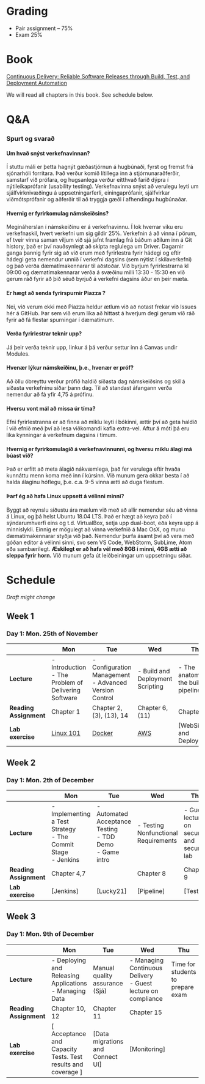 # Grading

- Pair assignment – 75%
- Exam 25%

# Book

[Continuous Delivery: Reliable Software Releases through Build, Test, and Deployment Automation](https://www.amazon.com/Continuous-Delivery-Deployment-Automation-Addison-Wesley/dp/0321601912)

We will read all chapters in this book. See schedule below.

# Q&A

### Spurt og svarað

#### Um hvað snýst verkefnavinnan?

Í stuttu máli er þetta hagnýt gæðastjórnun á hugbúnaði, fyrst og fremst frá
sjónarhóli forritara. Það verður komið lítillega inn á stjórnunaraðferðir,
samstarf við prófara, og hugsanlega verður eitthvað farið dýpra í
nýtileikaprófanir (usability testing). Verkefnavinna snýst að verulegu leyti um
sjálfvirknivæðingu á uppsetningarferli, einingaprófanir, sjálfvirkar
viðmótsprófanir og aðferðir til að tryggja gæði í afhendingu hugbúnaðar.

#### Hvernig er fyrirkomulag námskeiðsins?

Megináherslan í námskeiðinu er á verkefnavinnu. Í lok hverrar viku eru
verkefnaskil, hvert verkefni um sig gildir 25%. Verkefnin á að vinna í pörum, ef
tveir vinna saman viljum við sjá jafnt framlag frá báðum aðilum inn á Git
history, það er því nauðsynlegt að skipta reglulega um Driver. Dagarnir ganga
þannig fyrir sig að við erum með fyrirlestra fyrir hádegi og eftir hádegi geta
nemendur unnið í verkefni dagsins (sem nýtist í skilaverkefni) og það verða
dæmatímakennarar til aðstoðar. Við byrjum fyrirlestrarna kl 09:00 og
dæmatímakennarar verða á svæðinu milli 13:30 - 15:30 en við gerum ráð fyrir að
þið séuð byrjuð á verkefni dagsins áður en þeir mæta.

#### Er hægt að senda fyrirspurnir Piazza ?

Nei, við verum ekki með Piazza heldur ætlum við að notast frekar við Issues hér
á GitHub. Þar sem við erum líka að hittast á hverjum degi gerum við ráð fyrir að
fá flestar spurningar í dæmatímum.

#### Verða fyrirlestrar teknir upp?

Já þeir verða teknir upp, linkur á þá verður settur inn á Canvas undir Modules.

#### Hvenær lýkur námskeiðinu, þ.e., hvenær er próf?

Að öllu óbreyttu verður prófið haldið síðasta dag námskeiðsins og skil á síðasta
verkefninu síðar þann dag. Til að standast áfangann verða nemendur að fá yfir
4,75 á prófinu.

#### Hversu vont mál að missa úr tíma?

Efni fyrirlestranna er að finna að miklu leyti í bókinni, ættir því að geta
haldið í við efnið með því að lesa viðkomandi kafla extra-vel. Aftur á móti þá
eru líka kynningar á verkefnum dagsins í tímum.

#### Hvernig er fyrirkomulagið á verkefnavinnunni, og hversu miklu álagi má búast við?

Það er erfitt að meta álagið nákvæmlega, það fer verulega eftir hvaða kunnáttu
menn koma með inn í kúrsinn. Við munum gera okkar besta í að halda álaginu
hóflegu, þ.e. c.a. 9-5 vinna ætti að duga flestum.

#### Þarf ég að hafa Linux uppsett á vélinni minni?

Byggt að reynslu síðustu ára mælum við með að allir nemendur séu að vinna á
Linux, og þá helst Ubuntu 18.04 LTS. Það er hægt að keyra það í sýndarumhverfi
eins og t.d. VirtualBox, setja upp dual-boot, eða keyra upp á minnislykli.
Einnig er mögulegt að vinna verkefnið á Mac OsX, og munu dæmatímakennarar styðja
við það. Nemendur þurfa ásamt því að vera með góðan editor á vélinni sinni, svo
sem VS Code, WebStorm, SubLime, Atom eða sambærilegt. **Æskilegt er að hafa vél
með 8GB í minni, 4GB ætti að sleppa fyrir horn.** Við munum gefa út
leiðbeiningar um uppsetningu síðar.

# Schedule

*Draft might change*
## Week 1

### Day 1: Mon. 25th of November

|                        | Mon                                                      | Tue                                                       | Wed                                                                           | Thu                                                   | Fri                                              |
| ---------------------- | -------------------------------------------------------- | --------------------------------------------------------- | ----------------------------------------------------------------------------- | ----------------------------------------------------- | ------------------------------------------------ |
| **Lecture**            | - Introduction <br> - The Problem of Delivering Software | - Configuration Management<br> - Advanced Version Control | - Build and Deployment Scripting| - The anatomy of the build pipeline                   | No lecture, Lab day                              |
| **Reading Assignment** | Chapter 1                                                | Chapter 2, (3), (13), 14                                  | Chapter 6,(11)                                                                  | Chapter 5                                      |                                                  |
| **Lab exercise**       | [Linux 101](/Assignments/Day1/README.md)                 | [Docker](/Assignments/Day2/README.md)                     | [AWS](/Assignments/Day3/README.md)                                             | [WebSite and Deployment] | [Week 1 assignment] |

## Week 2

### Day 1: Mon. 2th of December

|                        | Mon                                                                   | Tue                                                                                              | Wed                                                                  | Thu                                                                          | Fri                                               |
| ---------------------- | --------------------------------------------------------------------- | ------------------------------------------------------------------------------------------------ | -------------------------------------------------------------------- | ---------------------------------------------------------------------------- | ------------------------------------------------- |
| **Lecture**            | - Implementing a Test Strategy <br> - The Commit Stage <br> - Jenkins | - Automated Acceptance Testing<br>- TDD Demo <br> - Game intro <br>| - Testing Nonfunctional Requirements <br>                                    | - Guest lecture on security and security lab <br> | No lecture, Lab day                               |
| **Reading Assignment** | Chapter 4,7                                                           |                                                                                                  | Chapter 8                                                            | Chapter 9                                                                    |                                                   |
| **Lab exercise**       | [Jenkins]                                | [Lucky21]                                                    | [Pipeline] | [Testing] | [Week 2 assignment] |

## Week 3

### Day 1: Mon. 9th of December

|                        | Mon                                                            | Tue                                                                  | Wed                                               | Thu                               | Fri                                                |
| ---------------------- | -------------------------------------------------------------- | -------------------------------------------------------------------- | ------------------------------------------------- | --------------------------------- | -------------------------------------------------- |
| **Lecture**            | - Deploying and Releasing Applications<br>- Managing Data | Manual quality assurance (Sjá) | - Managing Continuous Delivery<br> - Guest lecture on compliance     | Time for students to prepare exam | Exam, 09:00 - 10:30                                |
| **Reading Assignment** | Chapter 10, 12                                                     | Chapter 11                                                           |Chapter 15                                             |                                   |                                                    |
| **Lab exercise**       | [ Acceptance and Capacity Tests. Test results and coverage ]| [Data migrations and Connect UI]                           | [Monitoring] |                                   | [Week 3 assignment] |
